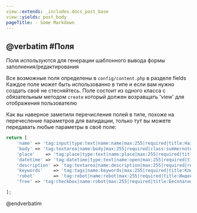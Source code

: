 ```yaml
---
view::extends: _includes.docs_post_base
view::yields: post_body
pageTitle: - Some Markdown
---
```

@verbatim
#Поля
----------

Поля используются для генерации шаблонного вывода формы заполнения/редактирования

Все возможные поля определены в  `config/content.php` в разделе fields
Каждое поле может быть использованно в типе и если вам нужно создать своё не стесняйтесь.
Поле состоит из одного класса с обязательным методом `create` который должен возравщать 'view' для отображения пользователю
 
Как вы наверное заметили перечисления полей в типе, похоже на перечесление параметров для валидации, только тут вы можете передавать любые параметры в своё поле:

```php
return [
    'name' => 'tag:input|type:text|name:name|max:255|required|title:Название статьи|help:Упоменение',
    'body' => 'tag:textarea|name:body|max:255|required|class:summernote|rows:10',
    'place'    => 'tag:place|type:text|name:place|max:255|required|title:Место положение|help:Адрес на карте',
    'datetime' => 'tag:datetime|type:text|name:open|max:255|required|title:Дата открытия|help:Открытие мероприятия состоиться',
    'description' => 'tag:textarea|name:description|max:255|required|rows:5|title:Краткое описание',
    'keywords'    => 'tag:tags|name:keywords|max:255|required|title:Ключевые слова|help:Упоменение',
    'robot'       => 'tag:robot|name:robot|max:255|required|title:Индексация|help:Разрешить поисковым роботам индесацию страницы',
    'free' => 'tag:checkbox|name:robot|max:255|required|title:Бесплатно|help:Мероприятие бесплатно|placeholder:Мероприятие бесплатно|default:1',

];
```
 
 @endverbatim
